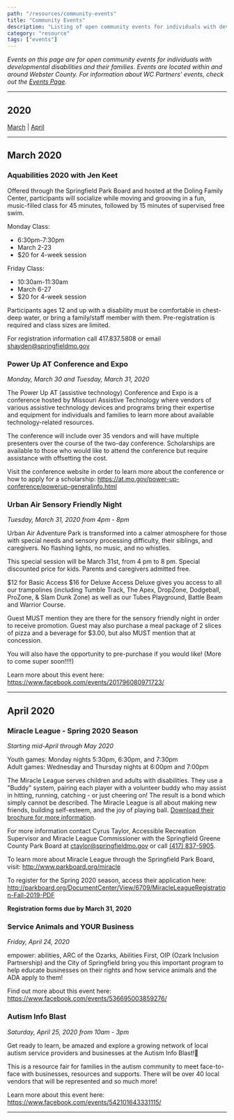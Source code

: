```yaml
---
path: "/resources/community-events"
title: "Community Events"
description: "Listing of open community events for individuals with developmental disabilities and their families. Events are located within and around Webster County."
category: "resource"
tags: ["events"]
---
```


_Events on this page are for open community events for individuals with developmental disabilities and their families. Events are located within and around Webster County. For information about WC Partners' events, check out the [Events Page](/events/)._

---

## 2020

[March](#march-2020) | [April](#april-2019)

---

## March 2020

### Aquabilities 2020 with Jen Keet

Offered through the Springfield Park Board and hosted at the Doling Family Center, participants will socialize while moving and grooving in a fun, music-filled class for 45 minutes, followed by 15 minutes of supervised free swim.

Monday Class:

- 6:30pm-7:30pm
- March 2-23
- \$20 for 4-week session

Friday Class:

- 10:30am-11:30am
- March 6-27
- \$20 for 4-week session

Participants ages 12 and up with a disability must be comfortable in chest-deep water, or bring a family/staff member with them. Pre-registration is required and class sizes are limited.

For registration information call 417.837.5808 or email shayden@springfieldmo.gov

### Power Up AT Conference and Expo

_Monday, March 30 and Tuesday, March 31, 2020_

The Power Up AT (assistive technology) Conference and Expo is a conference hosted by Missouri Assistive Technology where vendors of various assistive technology devices and programs bring their expertise and equipment for individuals and families to learn more about available technology-related resources.

The conference will include over 35 vendors and will have multiple presenters over the course of the two-day conference. Scholarships are available to those who would like to attend the conference but require assistance with offsetting the cost.

Visit the conference website in order to learn more about the conference or how to apply for a scholarship: https://at.mo.gov/power-up-conference/powerup-generalinfo.html

### Urban Air Sensory Friendly Night

_Tuesday, March 31, 2020 from 4pm - 8pm_

Urban Air Adventure Park is transformed into a calmer atmosphere for those with special needs and sensory processing difficulty, their siblings, and caregivers. No flashing lights, no music, and no whistles.

This special session will be March 31st, from 4 pm to 8 pm. Special discounted price for kids. Parents and caregivers admitted free.

$12 for Basic Access
$16 for Deluxe Access
Deluxe gives you access to all our trampolines (including Tumble Track, The Apex, DropZone, Dodgeball, ProZone, & Slam Dunk Zone) as well as our Tubes Playground, Battle Beam and Warrior Course.

Guest MUST mention they are there for the sensory friendly night in order to receive promotion. Guest may also purchase a meal package of 2 slices of pizza and a beverage for \$3.00, but also MUST mention that at concession.

You will also have the opportunity to pre-purchase if you would like!
(More to come super soon!!!!)

Learn more about this event here: https://www.facebook.com/events/201796080971723/

---

## April 2020

### Miracle League - Spring 2020 Season

_Starting mid-April through May 2020_

Youth games: Monday nights 5:30pm, 6:30pm, and 7:30pm  
Adult games: Wednesday and Thursday nights at 6:00pm and 7:00pm

The Miracle League serves children and adults with disabilities. They use a "Buddy" system, pairing each player with a volunteer buddy who may assist in hitting, running, catching - or just cheering on! The result is a bond which simply cannot be described. The Miracle League is all about making new friends, building self-esteem, and the joy of playing ball. [Download their brochure for more information](https://view.publitas.com/p222-16142/miracle-league-rack-card/page/1).

For more information contact Cyrus Taylor, Accessible Recreation Supervisor and Miracle League Commissioner with the Springfield Greene County Park Board at [ctaylor@springfieldmo.gov](mailto:ctaylor@springfieldmo.gov) or call [(417) 837-5905](tel:4178375905).

To learn more about Miracle League through the Springfield Park Board, visit: http://www.parkboard.org/miracle

To register for the Spring 2020 season, access their application here: http://parkboard.org/DocumentCenter/View/6709/MiracleLeagueRegistration-Fall-2019-PDF

**Registration forms due by March 31, 2020**

### Service Animals and YOUR Business

_Friday, April 24, 2020_

empower: abilities, ARC of the Ozarks, Abilities First, OIP (Ozark Inclusion Partnership) and the City of Springfield bring you this important program to help educate businesses on their rights and how service animals and the ADA apply to them!

Find out more about this event here: https://www.facebook.com/events/536695003859276/

### Autism Info Blast

_Saturday, April 25, 2020 from 10am - 3pm_

Get ready to learn, be amazed and explore a growing network of local autism service providers and businesses at the Autism Info Blast!🚀

This is a resource fair for families in the autism community to meet face-to-face with businesses, resources and supports. There will be over 40 local vendors that will be represented and so much more!

Learn more about this event here: https://www.facebook.com/events/542101643331115/

---
